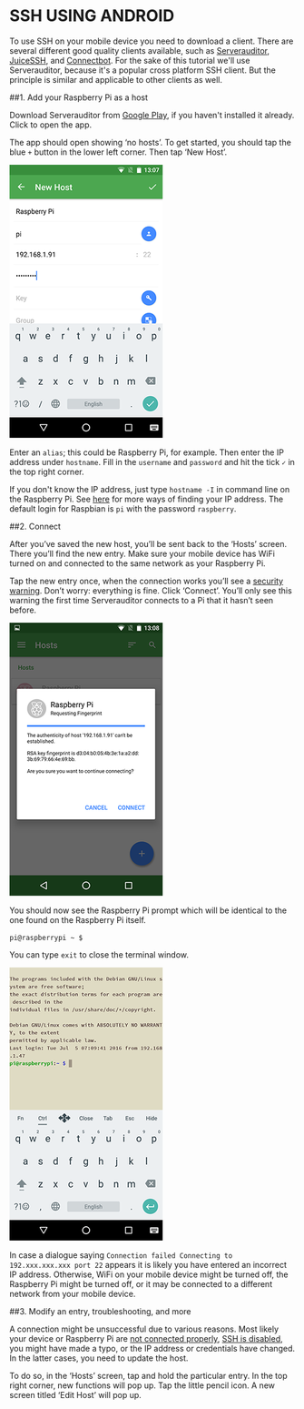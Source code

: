 # SSH USING ANDROID

To use SSH on your mobile device you need to download a client. There are several different good quality clients available, such as [Serverauditor](http://www.serverauditor.com), [JuiceSSH](https://juicessh.com/), and [Connectbot](https://connectbot.org/). For the sake of this tutorial we'll use Serverauditor, because it's a popular cross platform SSH client. But the principle is similar and applicable to other clients as well. 


##1. Add your Raspberry Pi as a host

Download Serverauditor from [Google Play](https://play.google.com/store/apps/details?id=com.server.auditor.ssh.client), if you haven't installed it already. Click to open the app.

The app should open showing ‘no hosts’. To get started, you should tap the blue `+` button in the lower left corner. Then tap ‘New Host’. 

![Serverauditor ‘New Host’ configuration](images/ssh-android-config.png)

Enter an `alias`; this could be Raspberry Pi, for example. Then enter the IP address under `hostname`. Fill in the `username` and `password` and hit the tick `✓` in the top right corner. 

If you don't know the IP address, just type `hostname -I` in command line on the Raspberry Pi. See [here](../ip-address.md) for more ways of finding your IP address. The default login for Raspbian is `pi` with the password `raspberry`.


##2. Connect

After you’ve saved the new host, you’ll be sent back to the ‘Hosts’ screen. There you’ll find the new entry. Make sure your mobile device has WiFi turned on and connected to the same network as your Raspberry Pi.

Tap the new entry once, when the connection works you’ll see a [security warning](http://www.lysium.de/blog/index.php?/archives/186-How-to-get-ssh-server-fingerprint-information.html). Don’t worry: everything is fine. Click ‘Connect’. You’ll only see this warning the first time Serverauditor connects to a Pi that it hasn’t seen before.

![Serverauditor ‘Security warning’](images/ssh-android-warning.png)

You should now see the Raspberry Pi prompt which will be identical to the one found on the Raspberry Pi itself.

```
pi@raspberrypi ~ $
```

You can type `exit` to close the terminal window.

![Serverauditor Terminal](images/ssh-android-window.png)

In case a dialogue saying `Connection failed Connecting to 192.xxx.xxx.xxx port 22` appears it is likely you have entered an incorrect IP address. Otherwise, WiFi on your mobile device might be turned off, the Raspberry Pi might be turned off, or it may be connected to a different network from your mobile device.


##3. Modify an entry, troubleshooting, and more

A connection might be unsuccessful due to various reasons. Most likely your device or Raspberry Pi are [not connected properly](../../configuration/wireless/wireless-cli.md), [SSH is disabled](../../configuration/raspi-config.md), you might have made a typo, or the IP address or credentials have changed. In the latter cases, you need to update the host.

To do so, in the ‘Hosts’ screen, tap and hold the particular entry. In the top right corner, new functions will pop up. Tap the little pencil icon. A new screen titled ‘Edit Host’ will pop up.
